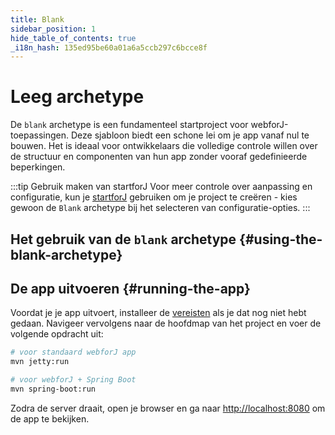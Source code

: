 ```yaml
---
title: Blank
sidebar_position: 1
hide_table_of_contents: true
_i18n_hash: 135ed95be60a01a6a5ccb297c6bcce8f
---
```

<Head>
  <style>{`
  .container {
    max-width: 65em !important;
  }
  `}</style>
</Head>

# Leeg archetype

De `blank` archetype is een fundamenteel startproject voor webforJ-toepassingen. Deze sjabloon biedt een schone lei om je app vanaf nul te bouwen. Het is ideaal voor ontwikkelaars die volledige controle willen over de structuur en componenten van hun app zonder vooraf gedefinieerde beperkingen.

:::tip Gebruik maken van startforJ
Voor meer controle over aanpassing en configuratie, kun je [startforJ](https://docs.webforj.com/startforj/) gebruiken om je project te creëren - kies gewoon de `Blank` archetype bij het selecteren van configuratie-opties.
:::

## Het gebruik van de `blank` archetype {#using-the-blank-archetype}

<ComponentArchetype
project="blank"
/>

## De app uitvoeren {#running-the-app}

Voordat je je app uitvoert, installeer de [vereisten](../../introduction/prerequisites) als je dat nog niet hebt gedaan.
Navigeer vervolgens naar de hoofdmap van het project en voer de volgende opdracht uit:

```bash
# voor standaard webforJ app
mvn jetty:run

# voor webforJ + Spring Boot
mvn spring-boot:run
```

Zodra de server draait, open je browser en ga naar [http://localhost:8080](http://localhost:8080) om de app te bekijken.
